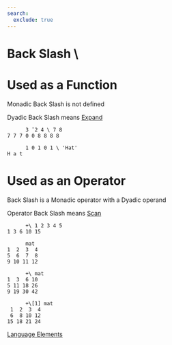 ```yaml
---
search:
  exclude: true
---
```

<h1 class="heading"><span class="name">Back Slash</span> <span class="command">\</span></h1>

# Used as a Function

Monadic Back Slash is not defined

Dyadic Back Slash means
[Expand](../primitive-functions/expand.md)
```apl
      3 ¯2 4 \ 7 8
7 7 7 0 0 8 8 8 8

      1 0 1 0 1 \ 'Hat'
H a t
```

# Used as an Operator

Back Slash is a Monadic operator with a Dyadic operand

Operator Back Slash means
[Scan](../primitive-operators/scan.md)
```apl
      +\ 1 2 3 4 5
1 3 6 10 15

      mat
1  2  3  4
5  6  7  8
9 10 11 12
      
      +\ mat
1  3  6 10
5 11 18 26
9 19 30 42

      +\[1] mat
 1  2  3  4
 6  8 10 12
15 18 21 24
```
[Language Elements](./language-elements.md)


